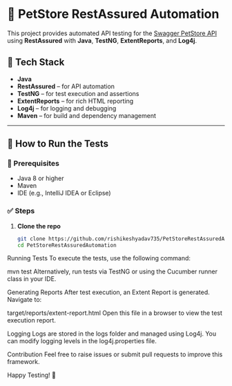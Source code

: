 # 🐾 PetStore RestAssured Automation

This project provides automated API testing for the [Swagger PetStore API](https://petstore.swagger.io/) using **RestAssured** with **Java**, **TestNG**, **ExtentReports**, and **Log4j**.

## 📌 Tech Stack

- **Java**
- **RestAssured** – for API automation
- **TestNG** – for test execution and assertions
- **ExtentReports** – for rich HTML reporting
- **Log4j** – for logging and debugging
- **Maven** – for build and dependency management

---


## 🚀 How to Run the Tests

### 🧰 Prerequisites

- Java 8 or higher
- Maven
- IDE (e.g., IntelliJ IDEA or Eclipse)

### ✅ Steps

1. **Clone the repo**  
   ```bash
   git clone https://github.com/rishikeshyadav735/PetStoreRestAssuredAutomation.git
   cd PetStoreRestAssuredAutomation


Running Tests
To execute the tests, use the following command:

mvn test
Alternatively, run tests via TestNG or using the Cucumber runner class in your IDE.

Generating Reports
After test execution, an Extent Report is generated. Navigate to:

target/reports/extent-report.html
Open this file in a browser to view the test execution report.

Logging
Logs are stored in the logs folder and managed using Log4j. You can modify logging levels in the log4j.properties file.

Contribution
Feel free to raise issues or submit pull requests to improve this framework.

Happy Testing! 🚀

